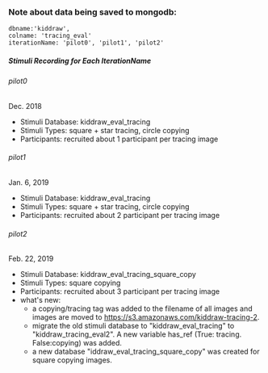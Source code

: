 ### Note about data being saved to mongodb:
```
dbname:'kiddraw',
colname: 'tracing_eval'
iterationName: 'pilot0', 'pilot1', 'pilot2'
```

##### Stimuli Recording for Each IterationName
###### pilot0 
Dec.  2018
- Stimuli Database: kiddraw_eval_tracing
- Stimuli Types: square + star tracing, circle copying
- Participants: recruited about 1 participant per tracing image
###### pilot1
Jan. 6, 2019
- Stimuli Database: kiddraw_eval_tracing
- Stimuli Types: square + star tracing, circle copying
- Participants: recruited about 2 participant per tracing image
###### pilot2
Feb. 22, 2019
- Stimuli Database: kiddraw_eval_tracing_square_copy
- Stimuli Types: square copying
- Participants: recruited about 3 participant per tracing image
- what's new: 
    - a copying/tracing tag was added to the filename of all images and images are moved to https://s3.amazonaws.com/kiddraw-tracing-2.
    - migrate the old stimuli database to "kiddraw_eval_tracing" to "kiddraw_tracing_eval2". A new variable has_ref (True: tracing. False:copying) was added.
    - a new database "iddraw_eval_tracing_square_copy" was created for square copying images.

